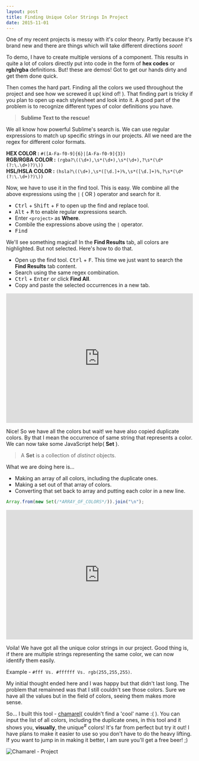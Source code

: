 ```yaml
---
layout: post
title: Finding Unique Color Strings In Project
date: 2015-11-01
---
```


One of my recent projects is messy with it's color theory. Partly because it's brand new and there are things which will take different directions _soon_!

To demo, I have to create multiple versions of a component. This results in quite a lot of colors directly put into code in the form of **hex codes** or **rgb/rgba** definitions. But! these are demos! Got to get our hands dirty and get them done quick.

Then comes the hard part. Finding all the colors we used throughout the project and see how we screwed it up( kind of! ). That finding part is tricky if you plan to open up each stylesheet and look into it. A good part of the problem is to recognize different types of color definitions you have.

> **Sublime Text to the rescue!**

We all know how powerful Sublime's search is. We can use regular expressions to match up specific strings in our projects. All we need are the regex for different color formats.

**HEX COLOR :** `#([A-Fa-f0-9]{6}|[A-Fa-f0-9]{3})`  
**RGB/RGBA COLOR :** `(rgba?\((\d+),\s*(\d+),\s*(\d+),?\s*(\d*(?:\.\d+)?)\))`  
**HSL/HSLA COLOR :** `(hsla?\((\d+),\s*([\d.]+)%,\s*([\d.]+)%,?\s*(\d*(?:\.\d+)?)\))`

Now, we have to use it in the find tool. This is easy. We combine all the above expressions using the `|` ( OR ) operator and search for it.

- <kbd>Ctrl</kbd> + <kbd>Shift</kbd> + <kbd>F</kbd> to open up the find and replace tool.
- <kbd>Alt</kbd> + <kbd>R</kbd> to enable regular expressions search.
- Enter `<project>` as **Where**.
- Combile the expressions above using the `|` operator.
- <kbd>Find</kbd>

We'll see something magical! In the **Find Results** tab, all colors are highlighted. But not selected. Here's how to do that.

- Open up the find tool. <kbd>Ctrl</kbd> + <kbd>F</kbd>. This time we just want to search the **Find Results** tab content.
- Search using the same regex combination.
- <kbd>Ctrl</kbd> + <kbd>Enter</kbd> or click **Find All**.
- Copy and paste the selected occurrences in a new tab.

<iframe style="width:100%; height:350px" src="https://www.youtube.com/embed/9ZpdpmWjZck" frameborder="0" allowfullscreen></iframe>

Nice! So we have all the colors but wait! we have also copied duplicate colors. By that I mean the occurrence of same string that represents a color. We can now take some JavaScript help( **Set** ).

> A **Set** is a collection of _distinct_ objects.

What we are doing here is...

- Making an array of all colors, including the duplicate ones.
- Making a set out of that array of colors.
- Converting that set back to array and putting each color in a new line.

```javascript
Array.from(new Set(/*ARRAY_OF_COLORS*/)).join("\n");
```

<iframe style="width:100%; height:350px" src="https://www.youtube.com/embed/ERx2J3lfHlw" frameborder="0" allowfullscreen></iframe>

Voila! We have got all the unique color strings in our project. Good thing is, if there are multiple strings representing the same color, we can now identify them easily.

Example - `#fff Vs. #ffffff Vs. rgb(255,255,255)`.

My initial thought ended here and I was happy but that didn't last long. The problem that remainned was that I still couldn't see those colors. Sure we have all the values but in the field of colors, seeing them makes more sense.

So... I built this tool - [chamarel](http://praveenpuglia.com/chamarel)( couldn't find a 'cool' name :( ). You can input the list of all colors, including the duplicate ones, in this tool and it shows you, **visually**, the unique<sup>#</sup> colors! It's far from perfect but try it out! I have plans to make it easier to use so you don't have to do the heavy lifting. If you want to jump in in making it better, I am sure you'll get a free beer! ;)

![Chamarel - Project](/assets/images/2015/11/show-me-my-colors.avif)

